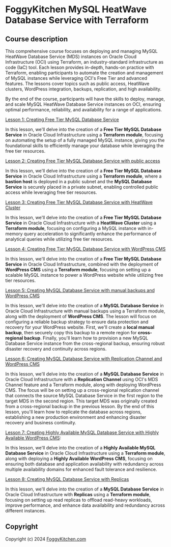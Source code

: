 # FoggyKitchen MySQL HeatWave Database Service with Terraform 

## Course description

This comprehensive course focuses on deploying and managing MySQL HeatWave Database Service (MDS) instances on Oracle Cloud Infrastructure (OCI) using Terraform, an industry-standard infrastructure as code (IaC) tool. Each lesson provides in-depth, hands-on practice with Terraform, enabling participants to automate the creation and management of MySQL instances while leveraging OCI's Free Tier and advanced features. The lessons cover topics such as public access, HeatWave clusters, WordPress integration, backups, replication, and high availability.

By the end of the course, participants will have the skills to deploy, manage, and scale MySQL HeatWave Database Service instances on OCI, ensuring optimal performance, reliability, and availability for a range of applications.

[Lesson 1: Creating Free Tier MySQL Database Service](training/lesson1_free_tier_mds) 
 
In this lesson, we'll delve into the creation of a **Free Tier MySQL Database Service** in Oracle Cloud Infrastructure using a **Terraform module**, focusing on automating the setup of a fully managed MySQL instance, giving you the foundational skills to efficiently manage your database while leveraging the free tier resources.

[Lesson 2: Creating Free Tier MySQL Database Service with public access](training/lesson2_free_tier_mds_with_public_access)

In this lesson, we'll delve into the creation of a **Free Tier MySQL Database Service** in Oracle Cloud Infrastructure using a **Terraform module**, where a **bastion host** is deployed in a public subnet and the **MySQL Database Service** is securely placed in a private subnet, enabling controlled public access while leveraging free tier resources.

[Lesson 3: Creating Free Tier MySQL Database Service with HeatWave Cluster](training/lesson3_free_tier_mds_with_heatwave_cluster)

In this lesson, we'll delve into the creation of a **Free Tier MySQL Database Service** in Oracle Cloud Infrastructure with a **HeatWave Cluster** using a **Terraform module**, focusing on configuring a MySQL instance with in-memory query acceleration to significantly enhance the performance of analytical queries while utilizing free tier resources.

[Lesson 4: Creating Free Tier MySQL Database Service with WordPress CMS](training/lesson4_free_tier_mds_with_wordpress)

In this lesson, we'll delve into the creation of a **Free Tier MySQL Database Service** in Oracle Cloud Infrastructure, combined with the deployment of **WordPress CMS** using a **Terraform module**, focusing on setting up a scalable MySQL instance to power a WordPress website while utilizing free tier resources.

[Lesson 5: Creating MySQL Database Service with manual backups and WordPress CMS](training/lesson5_mds_manual_backup_with_wordpress)

In this lesson, we'll delve into the creation of a **MySQL Database Service** in Oracle Cloud Infrastructure with manual backups using a Terraform module, along with the deployment of **WordPress CMS**. The lesson will focus on configuring a reliable backup strategy to ensure data protection and recovery for your WordPress website. First, we'll create a **local manual backup**, then securely copy this backup to a remote region for **cross-regional backup**. Finally, you'll learn how to provision a new MySQL Database Service instance from the cross-regional backup, ensuring robust disaster recovery and continuity across regions.

[Lesson 6: Creating MySQL Database Service with Replication Channel and WordPress CMS](training/lesson6_mds_channel_with_wordpress) 

In this lesson, we'll delve into the creation of a **MySQL Database Service** in Oracle Cloud Infrastructure with a **Replication Channel** using OCI's MDS Channel feature and a Terraform module, along with deploying WordPress CMS. The focus will be on setting up a cross-regional replication channel that connects the source MySQL Database Service in the first region to the target MDS in the second region. This target MDS was originally created from a cross-regional backup in the previous lesson. By the end of this lesson, you'll learn how to replicate the database across regions, establishing a new production environment and enhancing disaster recovery and business continuity.

[Lesson 7: Creating Highly Available MySQL Database Service with Highly Available WordPress CMS](training/lesson7_ha_mds_with_ha_wordpress): 

In this lesson, we'll delve into the creation of a **Highly Available MySQL Database Service** in Oracle Cloud Infrastructure using a **Terraform module**, along with deploying a **Highly Available WordPress CMS**, focusing on ensuring both database and application availability with redundancy across multiple availability domains for enhanced fault tolerance and resilience.

[Lesson 8: Creating MySQL Database Service with Replicas](training/lesson8_mds_with_replicas) 

In this lesson, we'll delve into the creation of a **MySQL Database Service** in Oracle Cloud Infrastructure with **Replicas** using a **Terraform module**, focusing on setting up read replicas to offload read-heavy workloads, improve performance, and enhance data availability and redundancy across different instances.

## Copyright
Copyright (c) 2024 [FoggyKitchen.com](https://foggykitchen.com/)
  